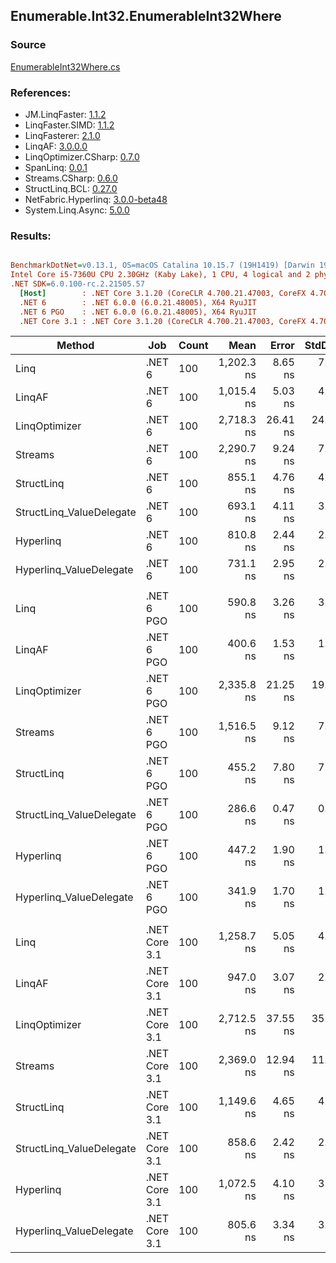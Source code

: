 ﻿## Enumerable.Int32.EnumerableInt32Where

### Source
[EnumerableInt32Where.cs](../LinqBenchmarks/Enumerable/Int32/EnumerableInt32Where.cs)

### References:
- JM.LinqFaster: [1.1.2](https://www.nuget.org/packages/JM.LinqFaster/1.1.2)
- LinqFaster.SIMD: [1.1.2](https://www.nuget.org/packages/LinqFaster.SIMD/1.0.3)
- LinqFasterer: [2.1.0](https://www.nuget.org/packages/LinqFasterer/2.1.0)
- LinqAF: [3.0.0.0](https://www.nuget.org/packages/LinqAF/3.0.0.0)
- LinqOptimizer.CSharp: [0.7.0](https://www.nuget.org/packages/LinqOptimizer.CSharp/0.7.0)
- SpanLinq: [0.0.1](https://www.nuget.org/packages/SpanLinq/0.0.1)
- Streams.CSharp: [0.6.0](https://www.nuget.org/packages/Streams.CSharp/0.6.0)
- StructLinq.BCL: [0.27.0](https://www.nuget.org/packages/StructLinq/0.27.0)
- NetFabric.Hyperlinq: [3.0.0-beta48](https://www.nuget.org/packages/NetFabric.Hyperlinq/3.0.0-beta48)
- System.Linq.Async: [5.0.0](https://www.nuget.org/packages/System.Linq.Async/5.0.0)

### Results:
``` ini

BenchmarkDotNet=v0.13.1, OS=macOS Catalina 10.15.7 (19H1419) [Darwin 19.6.0]
Intel Core i5-7360U CPU 2.30GHz (Kaby Lake), 1 CPU, 4 logical and 2 physical cores
.NET SDK=6.0.100-rc.2.21505.57
  [Host]        : .NET Core 3.1.20 (CoreCLR 4.700.21.47003, CoreFX 4.700.21.47101), X64 RyuJIT
  .NET 6        : .NET 6.0.0 (6.0.21.48005), X64 RyuJIT
  .NET 6 PGO    : .NET 6.0.0 (6.0.21.48005), X64 RyuJIT
  .NET Core 3.1 : .NET Core 3.1.20 (CoreCLR 4.700.21.47003, CoreFX 4.700.21.47101), X64 RyuJIT


```
|                   Method |           Job | Count |       Mean |    Error |   StdDev |        Ratio | RatioSD |  Gen 0 | Allocated |
|------------------------- |-------------- |------ |-----------:|---------:|---------:|-------------:|--------:|-------:|----------:|
|                     Linq |        .NET 6 |   100 | 1,202.3 ns |  8.65 ns |  7.66 ns |     baseline |         | 0.0458 |      96 B |
|                   LinqAF |        .NET 6 |   100 | 1,015.4 ns |  5.03 ns |  4.46 ns | 1.18x faster |   0.01x | 0.0191 |      40 B |
|            LinqOptimizer |        .NET 6 |   100 | 2,718.3 ns | 26.41 ns | 24.70 ns | 2.26x slower |   0.02x | 4.2534 |   8,906 B |
|                  Streams |        .NET 6 |   100 | 2,290.7 ns |  9.24 ns |  7.71 ns | 1.90x slower |   0.01x | 0.2823 |     592 B |
|               StructLinq |        .NET 6 |   100 |   855.1 ns |  4.76 ns |  4.22 ns | 1.41x faster |   0.01x | 0.0305 |      64 B |
| StructLinq_ValueDelegate |        .NET 6 |   100 |   693.1 ns |  4.11 ns |  3.64 ns | 1.73x faster |   0.01x | 0.0191 |      40 B |
|                Hyperlinq |        .NET 6 |   100 |   810.8 ns |  2.44 ns |  2.17 ns | 1.48x faster |   0.01x | 0.0191 |      40 B |
|  Hyperlinq_ValueDelegate |        .NET 6 |   100 |   731.1 ns |  2.95 ns |  2.62 ns | 1.64x faster |   0.01x | 0.0191 |      40 B |
|                          |               |       |            |          |          |              |         |        |           |
|                     Linq |    .NET 6 PGO |   100 |   590.8 ns |  3.26 ns |  3.05 ns |     baseline |         | 0.0458 |      96 B |
|                   LinqAF |    .NET 6 PGO |   100 |   400.6 ns |  1.53 ns |  1.28 ns | 1.48x faster |   0.01x | 0.0191 |      40 B |
|            LinqOptimizer |    .NET 6 PGO |   100 | 2,335.8 ns | 21.25 ns | 19.87 ns | 3.95x slower |   0.04x | 4.2534 |   8,906 B |
|                  Streams |    .NET 6 PGO |   100 | 1,516.5 ns |  9.12 ns |  7.61 ns | 2.56x slower |   0.02x | 0.2823 |     592 B |
|               StructLinq |    .NET 6 PGO |   100 |   455.2 ns |  7.80 ns |  7.30 ns | 1.30x faster |   0.02x | 0.0305 |      64 B |
| StructLinq_ValueDelegate |    .NET 6 PGO |   100 |   286.6 ns |  0.47 ns |  0.36 ns | 2.06x faster |   0.01x | 0.0191 |      40 B |
|                Hyperlinq |    .NET 6 PGO |   100 |   447.2 ns |  1.90 ns |  1.78 ns | 1.32x faster |   0.01x | 0.0191 |      40 B |
|  Hyperlinq_ValueDelegate |    .NET 6 PGO |   100 |   341.9 ns |  1.70 ns |  1.42 ns | 1.73x faster |   0.01x | 0.0191 |      40 B |
|                          |               |       |            |          |          |              |         |        |           |
|                     Linq | .NET Core 3.1 |   100 | 1,258.7 ns |  5.05 ns |  4.73 ns |     baseline |         | 0.0458 |      96 B |
|                   LinqAF | .NET Core 3.1 |   100 |   947.0 ns |  3.07 ns |  2.73 ns | 1.33x faster |   0.01x | 0.0191 |      40 B |
|            LinqOptimizer | .NET Core 3.1 |   100 | 2,712.5 ns | 37.55 ns | 35.12 ns | 2.16x slower |   0.03x | 4.2725 |   8,936 B |
|                  Streams | .NET Core 3.1 |   100 | 2,369.0 ns | 12.94 ns | 11.47 ns | 1.88x slower |   0.01x | 0.2823 |     592 B |
|               StructLinq | .NET Core 3.1 |   100 | 1,149.6 ns |  4.65 ns |  4.35 ns | 1.09x faster |   0.00x | 0.0305 |      64 B |
| StructLinq_ValueDelegate | .NET Core 3.1 |   100 |   858.6 ns |  2.42 ns |  2.26 ns | 1.47x faster |   0.01x | 0.0191 |      40 B |
|                Hyperlinq | .NET Core 3.1 |   100 | 1,072.5 ns |  4.10 ns |  3.83 ns | 1.17x faster |   0.01x | 0.0191 |      40 B |
|  Hyperlinq_ValueDelegate | .NET Core 3.1 |   100 |   805.6 ns |  3.34 ns |  3.12 ns | 1.56x faster |   0.01x | 0.0191 |      40 B |
